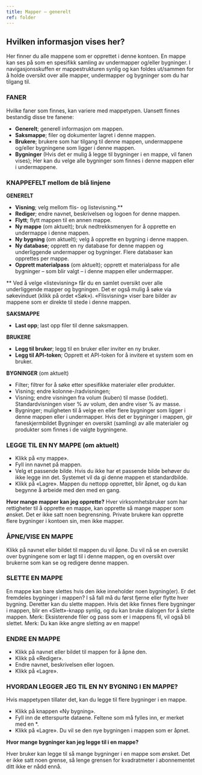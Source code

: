 ```yaml
---
title: Mapper – generelt
ref: folder
---
```


## Hvilken informasjon vises her?
Her finner du alle mappene som er opprettet i denne kontoen. En mappe kan ses på som en spesifikk samling av undermapper og/eller bygninger. I navigasjonsskuffen er mappestrukturen synlig og kan foldes ut/sammen for å holde oversikt over alle mapper, undermapper og bygninger som du har tilgang til.

### FANER
Hvilke faner som finnes, kan variere med mappetypen. Uansett finnes bestandig disse tre fanene:
- **Generelt**; generell informasjon om mappen.
- **Saksmappe**; filer og dokumenter lagret i denne mappen.
- **Brukere**; brukere som har tilgang til denne mappen, undermappene og/eller bygningene som ligger i denne mappen.
- **Bygninger** (Hvis det er mulig å legge til bygninger i en mappe, vil fanen vises); Her kan du velge alle bygninger som finnes i denne mappen eller i undermappene.



### KNAPPEFELT mellom de blå linjene
**GENERELT**
- **Visning**; velg mellom flis- og listevisning.** 
- **Rediger**; endre navnet, beskrivelsen og logoen for denne mappen.
- **Flytt**; flytt mappen til en annen mappe.
- **Ny mappe** (om aktuelt); bruk nedtrekksmenyen for å opprette en undermappe i denne mappen.
- **Ny bygning** (om aktuelt); velg å opprette en bygning i denne mappen.
- **Ny database**; opprett en ny database for denne mappen og underliggende undermapper og bygninger. Flere databaser kan opprettes per mappe.
- **Opprett materialpass** (om aktuelt); opprett et materialpass for alle bygninger – som blir valgt – i denne mappen eller undermapper.

** Ved å velge «listevisning» får du en samlet oversikt over alle underliggende mapper og bygningen. Det er også mulig å søke via søkevinduet (klikk på ordet «Søk»). «Flisvisning» viser bare bilder av mappene som er direkte til stede i denne mappen.

**SAKSMAPPE**
- **Last opp**; last opp filer til denne saksmappen.

**BRUKERE**
- **Legg til bruker**; legg til en bruker eller inviter en ny bruker.
- **Legg til API-token**; Opprett et API-token for å invitere et system som en bruker.

**BYGNINGER** (om aktuelt)
- Filter; filtrer for å søke etter spesifikke materialer eller produkter.
- Visning; endre kolonne-/radvisningen;
- Visning; endre visningen fra volum (kuben) til masse (loddet). Standardvisningen viser % av volum, den andre viser % av masse.
- Bygninger; muligheten til å velge en eller flere bygninger som ligger i denne mappen eller i undermapper.
Hvis det er bygninger i mappen, gir faneskjermbildet Bygninger en oversikt (samling) av alle materialer og produkter som finnes i de valgte bygningene.


### LEGGE TIL EN NY MAPPE (om aktuelt)
- Klikk på «ny mappe».
- Fyll inn navnet på mappen.
- Velg et passende bilde. Hvis du ikke har et passende bilde behøver du ikke legge inn det. Systemet vil da gi denne mappen et standardbilde.
- Klikk på «Lagre». Mappen du nettopp opprettet, blir åpnet, og du kan begynne å arbeide med den med en gang.

**Hvor mange mapper kan jeg opprette?**
Hver virksomhetsbruker som har rettigheter til å opprette en mappe, kan opprette så mange mapper som ønsket. Det er ikke satt noen begrensning. Private brukere kan opprette flere bygninger i kontoen sin, men ikke mapper.


### ÅPNE/VISE EN MAPPE
Klikk på navnet eller bildet til mappen du vil åpne. Du vil nå se en oversikt over bygningene som er lagt til i denne mappen, og en oversikt over brukerne som kan se og redigere denne mappen.


### SLETTE EN MAPPE
En mappe kan bare slettes hvis den ikke inneholder noen bygning(er). Er det fremdeles bygninger i mappen? I så fall må du først fjerne eller flytte hver bygning. Deretter kan du slette mappen. Hvis det ikke finnes flere bygninger i mappen, blir en «Slett»-knapp synlig, og du kan bruke dialogen for å slette mappen. Merk: Eksisterende filer og pass som er i mappens fil, vil også bli slettet. Merk: Du kan ikke angre sletting av en mappe!


### ENDRE EN MAPPE
- Klikk på navnet eller bildet til mappen for å åpne den.
- Klikk på «Rediger».
- Endre navnet, beskrivelsen eller logoen.
- Klikk på «Lagre».


### HVORDAN LEGGER JEG TIL EN NY BYGNING I EN MAPPE?
Hvis mappetypen tillater det, kan du legge til flere bygninger i en mappe.

- Klikk på knappen «Ny bygning».
- Fyll inn de etterspurte dataene. Feltene som må fylles inn, er merket med en *.
- Klikk på «Lagre». Du vil se den nye bygningen i mappen som er åpnet.

**Hvor mange bygninger kan jeg legge til i en mappe?** 

Hver bruker kan legge til så mange bygninger i en mappe som ønsket. Det er ikke satt noen grense, så lenge grensen for kvadratmeter i abonnementet ditt ikke er nådd ennå.
